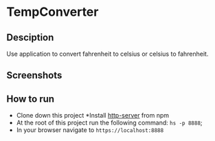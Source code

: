 # TempConverter

## Desciption
Use application to convert fahrenheit to celsius or celsius to fahrenheit.

## Screenshots



## How to run
* Clone down this project
*Install [http-server](url) from npm
* At the root of this project run the following command: `hs -p 8888`;
* In your browser navigate to `https://localhost:8888`